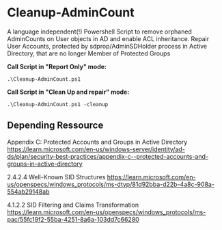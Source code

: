 # Cleanup-AdminCount
A language independent(!) Powershell Script to remove orphaned AdminCounts on User objects in AD and enable ACL inheritance. Repair User Accounts, protected by sdprop/AdminSDHolder process in Active Directory, that are no longer Member of Protected Groups

**Call Script in "Report Only" mode:**
```
.\Cleanup-AdminCount.ps1
```
**Call Script in "Clean Up and repair" mode:**
```
.\Cleanup-AdminCount.ps1 -cleanup
```

## Depending Ressource
Appendix C: Protected Accounts and Groups in Active Directory
https://learn.microsoft.com/en-us/windows-server/identity/ad-ds/plan/security-best-practices/appendix-c--protected-accounts-and-groups-in-active-directory

2.4.2.4 Well-Known SID Structures
https://learn.microsoft.com/en-us/openspecs/windows_protocols/ms-dtyp/81d92bba-d22b-4a8c-908a-554ab29148ab

4.1.2.2 SID Filtering and Claims Transformation
https://learn.microsoft.com/en-us/openspecs/windows_protocols/ms-pac/55fc19f2-55ba-4251-8a6a-103dd7c66280

